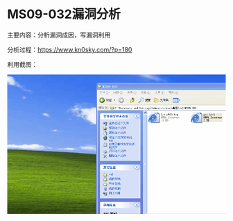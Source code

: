 # MS09-032漏洞分析

主要内容：分析漏洞成因，写漏洞利用

分析过程：https://www.kn0sky.com/?p=180

利用截图：

![MS09-032](assets/README/MS09-032.gif)

